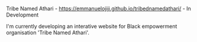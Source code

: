 Tribe Named Athari - https://emmanuelojiji.github.io/tribednamedathari/ - In Development

I'm currently developing an interative website for Black empowerment organisation 'Tribe Named Athari'.

